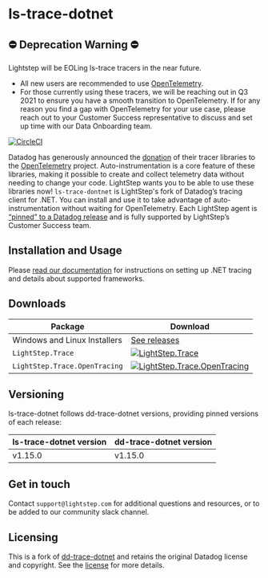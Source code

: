 # ls-trace-dotnet

## ⛔️ Deprecation Warning ⛔️
Lightstep will be EOLing ls-trace tracers in the near future.
* All new users are recommended to use [OpenTelemetry](https://github.com/open-telemetry/opentelemetry-dotnet).
* For those currently using these tracers, we will be reaching out in Q3 2021 to ensure you have a smooth transition to OpenTelemetry. If for any reason you find a gap with OpenTelemetry for your use case, please reach out to your Customer Success representative to discuss and set up time with our Data Onboarding team.

[![CircleCI](https://circleci.com/gh/lightstep/ls-trace-dotnet/tree/master.svg?style=svg)](https://circleci.com/gh/lightstep/ls-trace-dotnet/tree/master)

Datadog has generously announced the [donation](https://www.datadoghq.com/blog/opentelemetry-instrumentation) of their tracer libraries to the [OpenTelemetry](https://opentelemetry.io/) project. Auto-instrumentation is a core feature of these libraries, making it possible to create and collect telemetry data without needing to change your code. LightStep wants you to be able to use these libraries now! `ls-trace-dontnet` is LightStep's fork of Datadog’s tracing client for .NET. You can install and use it to take advantage of auto-instrumentation without waiting for OpenTelemetry. Each LightStep agent is [“pinned” to a Datadog release](#versioning) and is fully supported by LightStep’s Customer Success team.

## Installation and Usage

Please [read our documentation](https://docs.lightstep.com/docs/net-auto-instrumentation) for instructions on setting up .NET tracing and details about supported frameworks.

## Downloads

Package|Download
-|-
Windows and Linux Installers|[See releases](https://github.com/LightStep/ls-trace-dotnet/releases)
`LightStep.Trace`|[![LightStep.Trace](https://img.shields.io/nuget/vpre/LightStep.Trace.svg)](https://www.nuget.org/packages/LightStep.Trace)
`LightStep.Trace.OpenTracing`|[![LightStep.Trace.OpenTracing](https://img.shields.io/nuget/vpre/LightStep.Trace.OpenTracing.svg)](https://www.nuget.org/packages/LightStep.Trace.OpenTracing)

## Versioning

ls-trace-dotnet follows dd-trace-dotnet versions, providing pinned versions of each release:

| ls-trace-dotnet version | dd-trace-dotnet version |
|-------------------------|-------------------------|
| v1.15.0                 | v1.15.0                 |

## Get in touch

Contact `support@lightstep.com` for additional questions and resources, or to be added to our community slack channel.

## Licensing

This is a fork of [dd-trace-dotnet](https://github.com/DataDog/dd-trace-dotnet) and retains the original Datadog license and copyright. See the [license](https://github.com/lightstep/ls-trace-dotnet/blob/master/LICENSE) for more details.
